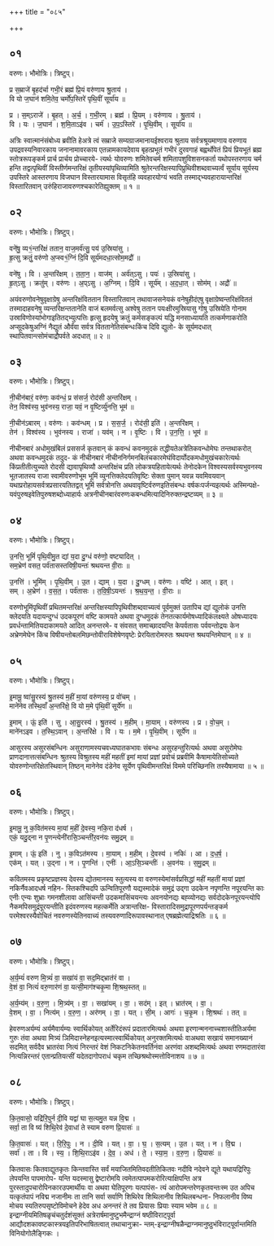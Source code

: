 +++
title = "०८५"

+++


## ०१
वरुणः। भौमोत्रिः। त्रिष्टुप्।

प्र स॒म्राजे॑ बृ॒हद॑र्चा गभी॒रं ब्रह्म॑ प्रि॒यं वरु॑णाय श्रु॒ताय॑ ।  
वि यो ज॒घान॑ शमि॒तेव॒ चर्मो॑प॒स्तिरे॑ पृथि॒वीं सूर्या॑य ॥

प्र । स॒म्ऽराजे॑ । बृ॒हत् । अ॒र्च॒ । ग॒भी॒रम् । ब्रह्म॑ । प्रि॒यम् । वरु॑णाय । श्रु॒ताय॑ ।  
वि । यः । ज॒घान॑ । श॒मि॒ताऽइ॑व । चर्म॑ । उ॒प॒ऽस्तिरे॑ । पृ॒थि॒वीम् । सूर्या॑य ॥

अत्रिः स्वात्मानंसंबोध्य ब्रवीति हेअत्रे त्वं सम्राजे सम्यग्राजमानायईश्वराय श्रुताय सर्वत्रश्रूयमाणाय वरुणाय उपद्रवस्यनिवारकाय जनानामावरकाय एतन्नामकायदेवाय बृहत्प्रभूतं गभीरं दुरवगाहं बह्वर्थोपेतं प्रियं प्रियभूतं ब्रह्म स्तोत्ररूपङ्कर्म प्रार्च प्रार्चय प्रोच्चारये- त्यर्थः योवरुणः शमितेवचर्म शमितापशुविशसनकर्ता यथोपस्तरणाय चर्म हन्ति तद्वत्पृथिवीं विस्तीर्णमन्तरिक्षं तृतीयस्यांपृथिव्यामिति श्रुतेरन्तरिक्षस्यापिप्रुथिवीशब्दवाच्यर्त्वं सूर्याय सूर्यस्य उपस्तिरे आस्तरणाय विजघान विस्तारयामास विसृतंहि व्यवहारयोग्यं भवति तस्माद्भ्यवहारायान्तरिक्षं विस्तारितवान् उरुंहिराजावरुणश्चकारेतिह्युक्तम् ॥ १ ॥

## ०२
वरुणः। भौमोत्रिः। त्रिष्टुप्।

वने॑षु॒ व्य१॒॑न्तरि॑क्षं ततान॒ वाज॒मर्व॑त्सु॒ पय॑ उ॒स्रिया॑सु ।  
हृ॒त्सु क्रतुं॒ वरु॑णो अ॒प्स्व१॒॑ग्निं दि॒वि सूर्य॑मदधा॒त्सोम॒मद्रौ॑ ॥

वने॑षु । वि । अ॒न्तरि॑क्षम् । त॒ता॒न॒ । वाज॑म् । अर्व॑त्ऽसु । पयः॑ । उ॒स्रिया॑सु ।  
हृ॒त्ऽसु । क्रतु॑म् । वरु॑णः । अ॒प्ऽसु । अ॒ग्निम् । दि॒वि । सूर्य॑म् । अ॒द॒धा॒त् । सोम॑म् । अद्रौ॑ ॥

अयंवरुणोवनेषुवृक्षाग्रेषु अन्तरिक्षंविततान विस्तारितवान् तथावाजसनेयकं वनेषुहीदंएषु वृक्षाग्रेष्वन्तरिक्षंविततं तस्मादाहवनेषु व्यन्तरिक्षन्ततानेति वाजं बलमर्वत्सु अश्वेषु ततान पयःक्षीरमुस्रियासु गोषु उस्रियेति गोनाम उस्राविणोस्यांभोगाइतितद्भ्युत्पत्तिः हृत्सु हृदयेषु क्रतुं कर्मसङ्कल्पं यद्धि मनसाध्यायति तत्कर्मणाकरोति अप्सूदकेषुअग्निं नैद्युतं और्वंवा सर्वत्र विततानेतिसंबन्धःकिंच दिवि द्युलो- के सूर्यमदधात् स्थापितवान्त्सोमंचाद्रौपर्वते अदधात् ॥ २ ॥

## ०३
वरुणः। भौमोत्रिः। त्रिष्टुप्।

नी॒चीन॑बारं॒ वरु॑णः॒ कव॑न्धं॒ प्र स॑सर्ज॒ रोद॑सी अ॒न्तरि॑क्षम् ।  
तेन॒ विश्व॑स्य॒ भुव॑नस्य॒ राजा॒ यवं॒ न वृ॒ष्टिर्व्यु॑नत्ति॒ भूम॑ ॥

नी॒चीन॑ऽबारम् । वरु॑णः । कव॑न्धम् । प्र । स॒स॒र्ज॒ । रोद॑सी॒ इति॑ । अ॒न्तरि॑क्षम् ।  
तेन॑ । विश्व॑स्य । भुव॑नस्य । राजा॑ । यव॑म् । न । वृ॒ष्टिः । वि । उ॒न॒त्ति॒ । भूम॑ ॥

नीचीनबारं अधोमुखंबिलं प्रससर्ज कृतवान् कं कवन्धं कवनमुदकं तद्धीयतेअत्रेतिकवन्धोमेघः तन्तथाकरोत् अथवा कवन्धमुदकं तदुद- कं नीचीनबारं नीचीननिर्गमनबिलंचकारमेघंविदार्योदकमधोमुखंचकारेत्यर्थः किंप्रतीतीत्युच्यते रोदसी द्यावापृथिव्यौ अन्तरिक्षंच प्रति लोकत्रयहितायेत्यर्थः तेनोदकेन विश्वस्यसर्वस्यभुवनस्य भूतजातस्य राजा स्वामीवरुणोभूम भूमिं व्युनत्तिक्लेदयतिवृष्टिः सेक्ता पुमान् यवन्न यवमिवयवान् यथाप्ररोहायसर्वत्रप्रसारयतितद्वत् भूमिं सर्वत्रोनत्ति अथवावृष्टिर्वरुणइतिसंबन्धः वर्षकःपर्जन्यइत्यर्थः अस्मिन्पक्षे- यवंपुरुषइवेतिपुरुषशब्दोध्याहार्यः अत्रनीचीनबारंवरुणःकबन्धमित्यादिनिरुक्तन्द्रष्टव्यम् ॥ ३ ॥

## ०४
वरुणः। भौमोत्रिः। त्रिष्टुप्।

उ॒नत्ति॒ भूमिं॑ पृथि॒वीमु॒त द्यां य॒दा दु॒ग्धं वरु॑णो॒ वष्ट्यादित् ।  
सम॒भ्रेण॑ वसत॒ पर्व॑तासस्तविषी॒यन्तः॑ श्रथयन्त वी॒राः ॥

उ॒नत्ति॑ । भूमि॑म् । पृ॒थि॒वीम् । उ॒त । द्याम् । य॒दा । दु॒ग्धम् । वरु॑णः । वष्टि॑ । आत् । इत् ।  
सम् । अ॒भ्रेण॑ । व॒स॒त॒ । पर्व॑तासः । त॒वि॒षी॒ऽयन्तः॑ । श्र॒थ॒य॒न्त॒ । वी॒राः ॥

वरुणोभूमिंपृथिवीं प्रथितमन्तरिक्षं अन्तरिक्षस्यापिपृथिवीशब्दवाच्यत्वं पूर्वमुक्तं उतापिच द्यां द्युलोकं उनत्ति क्लेदयति यदायन्दुग्धं उदकपूरणं वष्टि कामयते अथवा दुग्धमुदकं तेनतत्कार्यमोषध्यादिकंलक्ष्यते ओषध्यादयः प्रवर्धन्तामितियदाकामयते आदित् अनन्तरमे- व संवसत् समाच्छादयन्ति केपर्वतासः पर्ववन्तोद्रयः केन अभ्रेणमेघेन किंच विषीयन्तोबलमिछन्तोवीराविशेषेणवृष्टेः प्रेरयितारोमरुतः श्रथयन्त श्रथयन्तिमेघान् ॥ ४ ॥

## ०५
वरुणः। भौमोत्रिः। त्रिष्टुप्।

इ॒मामू॒ ष्वा॑सु॒रस्य॑ श्रु॒तस्य॑ म॒हीं मा॒यां वरु॑णस्य॒ प्र वो॑चम् ।  
माने॑नेव तस्थि॒वाँ अ॒न्तरि॑क्षे॒ वि यो म॒मे पृ॑थि॒वीं सूर्ये॑ण ॥

इ॒माम् । ऊं॒ इति॑ । सु । आ॒सु॒रस्य॑ । श्रु॒तस्य॑ । म॒हीम् । मा॒याम् । वरु॑णस्य । प्र । वो॒च॒म् ।  
माने॑नऽइव । त॒स्थि॒ऽवान् । अ॒न्तरि॑क्षे । वि । यः । म॒मे । पृ॒थि॒वीम् । सूर्ये॑ण ॥

आसुरस्य असुरसंबन्धिनः असुराणामस्यचवध्यघातकभावः संबन्धः असुरहन्तुरित्यर्थः अथवा असुरोमेघः प्राणदानात्तत्संबन्धिनः श्रुतस्य विश्रुतस्य महीं महतीं इमां मायां प्रज्ञां प्रवोचं प्रब्रवीमि कैषामायेतिसोच्यते योवरुणोन्तरिक्षेतस्थिवान् तिष्ठन् मानेनेव दंडेनेव सूर्येण पृथिवीमन्तरिक्षं विममे परिच्छिनत्ति तस्यैषामाया ॥ ५ ॥

## ०६
वरुणः। भौमोत्रिः। त्रिष्टुप्।

इ॒मामू॒ नु क॒वित॑मस्य मा॒यां म॒हीं दे॒वस्य॒ नकि॒रा द॑धर्ष ।  
एकं॒ यदु॒द्ना न पृ॒णन्त्येनी॑रासि॒ञ्चन्ती॑र॒वन॑यः समु॒द्रम् ॥

इ॒माम् । ऊं॒ इति॑ । नु । क॒विऽत॑मस्य । मा॒याम् । म॒हीम् । दे॒वस्य॑ । नकिः॑ । आ । द॒ध॒र्ष॒ ।  
एक॑म् । यत् । उ॒द्ना । न । पृ॒णन्ति॑ । एनीः॑ । आ॒ऽसि॒ञ्चन्तीः॑ । अ॒वन॑यः । स॒मु॒द्रम् ॥

कवितमस्य प्रकृष्टप्रज्ञस्य देवस्य द्योतमानस्य स्तुत्यस्य वा वरुणस्येमांसर्वप्रसिद्धां महीं महतीं मायां प्रज्ञां नकिर्नैवआदधर्ष नहिन- स्तिकश्चिदपि ऊन्वितिपूरणौ यद्यस्मादेकं समुद्रं उद्गा उदकेन नपृणन्ति नपूरयन्ति काः एनीः एन्यः शुभ्राः गमनशीलावा आसिंचन्ती उदकमासिंचयन्त्यः अवनयोनद्यः बह्व्योनद्यः सर्वदोदकेनपूरयन्त्योपि नैकमपिसमुद्रंपूरयन्तीति इदंवरुणस्य महत्कर्मेति अत्रान्तरिक्ष- विस्तारादिसमुद्रापूरणपर्यन्तङ्कर्म परमेश्वरस्यैवोचितं नवरुणस्येतिनवाच्यं तस्यवरुणादिरूपावस्थानात् एषब्रह्मेत्याद्रिश्रतिः ॥ ६ ॥

## ०७
वरुणः। भौमोत्रिः। त्रिष्टुप्।

अ॒र्य॒म्यं॑ वरुण मि॒त्र्यं॑ वा॒ सखा॑यं वा॒ सद॒मिद्भ्रात॑रं वा ।  
वे॒शं वा॒ नित्यं॑ वरु॒णार॑णं वा॒ यत्सी॒माग॑श्चकृ॒मा शि॒श्रथ॒स्तत् ॥

अ॒र्य॒म्य॑म् । व॒रु॒ण॒ । मि॒त्र्य॑म् । वा॒ । सखा॑यम् । वा॒ । सद॑म् । इत् । भ्रात॑रम् । वा॒ ।  
वे॒शम् । वा॒ । नित्य॑म् । व॒रु॒ण॒ । अर॑णम् । वा॒ । यत् । सी॒म् । आगः॑ । च॒कृ॒म । शि॒श्रथः॑ । तत् ॥

हेवरुणअर्यम्यं अर्यमैवार्यम्यः स्वार्थिकोयत् अर्तेरिदंरूपं प्रदातारमित्यर्थः अथवा इरणान्मननाच्चशास्तीतिअर्यमा गुरुः तंवा अथवा मित्र्यं ञिमिदास्नेहनइत्यस्मात्स्वार्थिकोयत् अनुरक्तमित्यर्थः वाअथवा सखायं समानख्यानं सदमित् सर्वदैव भ्रातरंवा नित्यं निरन्तरं वेशं निकटनिकेतनवर्तिनंवा अरणंवा अशब्दमित्यर्थः अथवा रणमदातारंवा नित्यन्निरन्तरं एतान्प्रतियत्सीं यदेतदागोपराधं चकृम तच्छिश्रथोस्मत्तोविनाशय ॥ ७ ॥

## ०८
वरुणः। भौमोत्रिः। त्रिष्टुप्।

कि॒त॒वासो॒ यद्रि॑रि॒पुर्न दी॒वि यद्वा॑ घा स॒त्यमु॒त यन्न वि॒द्म ।  
सर्वा॒ ता वि ष्य॑ शिथि॒रेव॑ दे॒वाधा॑ ते स्याम वरुण प्रि॒यासः॑ ॥

कि॒त॒वासः॑ । यत् । रि॒रि॒पुः । न । दी॒वि । यत् । वा॒ । घ॒ । स॒त्यम् । उ॒त । यत् । न । वि॒द्म ।  
सर्वा॑ । ता । वि । स्य॒ । शि॒थि॒राऽइ॑व । दे॒व॒ । अध॑ । ते॒ । स्या॒म॒ । व॒रु॒ण॒ । प्रि॒यासः॑ ॥

कितवासः कितवाद्युतकृतः किन्तवास्ति सर्वं मयाजितमितिवदतीतिकितवः नदीवि नदेवने द्यूते यथायद्रिरिपुः लेपयन्ति पापमारोप- यन्ति यदस्मासु द्वेष्टारोमयि त्वमेतत्पापमकरोरित्याक्षिपन्ति अत्र पुरस्तादुपचारोपिनकारउपमार्थीयः वा अथवा घेतिपूरणः यत्पापंस- त्यं आरोपमन्तरेणकृतवन्तःस्म उत अपिच यत्कृतंपापं नविद्म नजानीमः ता तानि सर्वा सर्वाणि शिथिरेव शिथिलानीव शिथिलबन्धना- निफलानीव विष्य मोचय स्यतिरुपसृष्टोविमोचने हेदेव अध अनन्तरं ते तव प्रियासः प्रियाः स्याम भवेम ॥ ८ ॥इन्द्राग्नीयमितिषळृचंचतुर्दशंसूक्तं अत्रेरार्षमानुष्टुभमैन्द्राग्नं षष्ठीविराट्पूर्वा आद्यौदशकावष्टकास्त्रयइतिपरिभाषितत्वात् तथाचानुक्रा- न्तम्-इन्द्राग्नीषळैन्द्राग्नमानुष्ठुभंविराट्पूर्वान्तमिति विनियोगोलैङ्गिकः ।